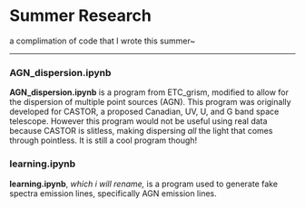 # Summer Research

a complimation of code that I wrote this summer~
<hr>

### AGN_dispersion.ipynb

<b>AGN_dispersion.ipynb</b> is a program from ETC_grism, modified to allow for the dispersion of multiple point sources (AGN). This program was originally developed for CASTOR, a proposed Canadian, UV, U, and G band space telescope. However this program would not be useful using real data because CASTOR is slitless, making dispersing <i>all</i> the light that comes through pointless. It is still a cool program though!  


### learning.ipynb

<b>learning.ipynb</b>, <i>which i will rename,</i>  is a program used to generate fake spectra emission lines, specifically AGN emission lines.


